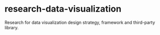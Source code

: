 # research-data-visualization
Research for data visualization design strategy, framework and third-party library.
